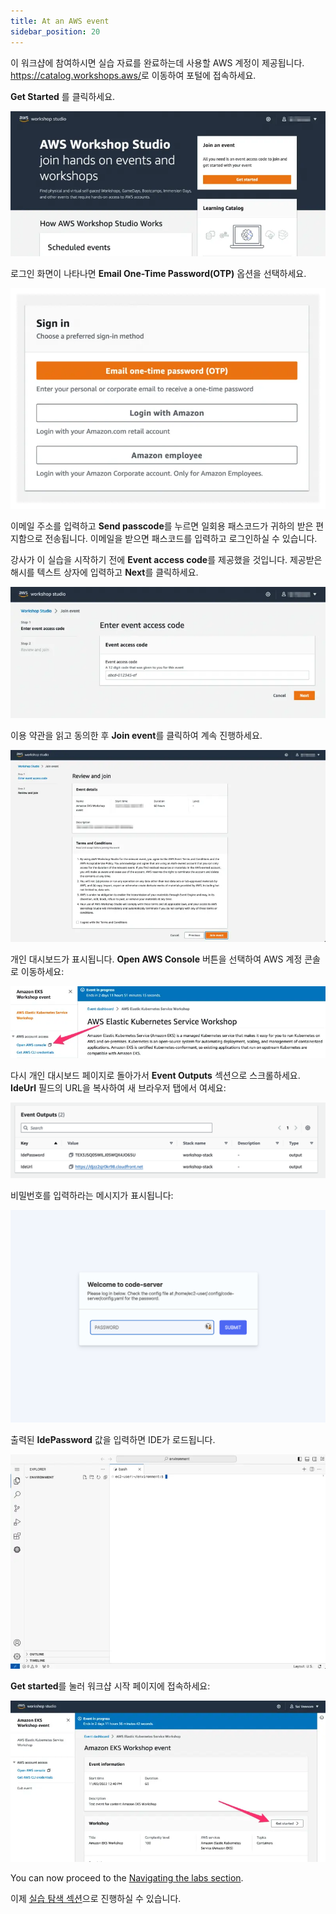 ```yaml
---
title: At an AWS event
sidebar_position: 20
---
```


이 워크샵에 참여하시면 실습 자료를 완료하는데 사용할 AWS 계정이 제공됩니다. <https://catalog.workshops.aws/>로 이동하여 포털에 접속하세요.

**Get Started** 를 클릭하세요.

![Workshop Studio Home](./assets/workshop-studio-home.webp)

로그인 화면이 나타나면 **Email One-Time Password(OTP)** 옵션을 선택하세요.

![Workshop Studio Sign in](./assets/ws-studio-login.webp)

이메일 주소를 입력하고 **Send passcode**를 누르면 일회용 패스코드가 귀하의 받은 편지함으로 전송됩니다. 이메일을 받으면 패스코드를 입력하고 로그인하실 수 있습니다.

강사가 이 실습을 시작하기 전에 **Event access code**를 제공했을 것입니다. 제공받은 해시를 텍스트 상자에 입력하고 **Next**를 클릭하세요.

![Event Code](./assets/event-code.webp)

이용 약관을 읽고 동의한 후 **Join event**를 클릭하여 계속 진행하세요.

![Review and Join](./assets/review-and-join.webp)

개인 대시보드가 표시됩니다. **Open AWS Console** 버튼을 선택하여 AWS 계정 콘솔로 이동하세요:

![Open Console](./assets/openconsole.webp)

다시 개인 대시보드 페이지로 돌아가서 **Event Outputs** 섹션으로 스크롤하세요. **IdeUrl** 필드의 URL을 복사하여 새 브라우저 탭에서 여세요:

![Cloud9 Link](./assets/workshop-studio-06.png)

비밀번호를 입력하라는 메시지가 표시됩니다:

![Cloud9 Link](./assets/visual-studio-01.png)

출력된 **IdePassword** 값을 입력하면 IDE가 로드됩니다.

![Code-server login screen](./assets/vscode-splash.webp)

**Get started**를 눌러 워크샵 시작 페이지에 접속하세요:

![Get Started](./assets/workshop-event-page.webp)

You can now proceed to the [Navigating the labs section](/docs/introduction/navigating-labs).

이제 [실습 탐색 섹션](../navigating-labs)으로 진행하실 수 있습니다.